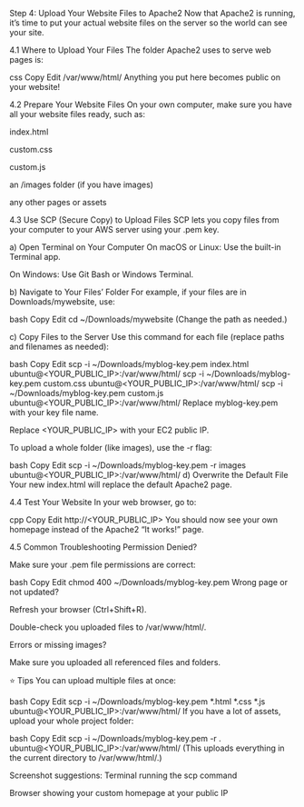 Step 4: Upload Your Website Files to Apache2
Now that Apache2 is running, it’s time to put your actual website files on the server so the world can see your site.

4.1 Where to Upload Your Files
The folder Apache2 uses to serve web pages is:

css
Copy
Edit
/var/www/html/
Anything you put here becomes public on your website!

4.2 Prepare Your Website Files
On your own computer, make sure you have all your website files ready, such as:

index.html

custom.css

custom.js

an /images folder (if you have images)

any other pages or assets

4.3 Use SCP (Secure Copy) to Upload Files
SCP lets you copy files from your computer to your AWS server using your .pem key.

a) Open Terminal on Your Computer
On macOS or Linux: Use the built-in Terminal app.

On Windows: Use Git Bash or Windows Terminal.

b) Navigate to Your Files’ Folder
For example, if your files are in Downloads/mywebsite, use:

bash
Copy
Edit
cd ~/Downloads/mywebsite
(Change the path as needed.)

c) Copy Files to the Server
Use this command for each file (replace paths and filenames as needed):

bash
Copy
Edit
scp -i ~/Downloads/myblog-key.pem index.html ubuntu@<YOUR_PUBLIC_IP>:/var/www/html/
scp -i ~/Downloads/myblog-key.pem custom.css ubuntu@<YOUR_PUBLIC_IP>:/var/www/html/
scp -i ~/Downloads/myblog-key.pem custom.js ubuntu@<YOUR_PUBLIC_IP>:/var/www/html/
Replace myblog-key.pem with your key file name.

Replace <YOUR_PUBLIC_IP> with your EC2 public IP.

To upload a whole folder (like images), use the -r flag:

bash
Copy
Edit
scp -i ~/Downloads/myblog-key.pem -r images ubuntu@<YOUR_PUBLIC_IP>:/var/www/html/
d) Overwrite the Default File
Your new index.html will replace the default Apache2 page.

4.4 Test Your Website
In your web browser, go to:

cpp
Copy
Edit
http://<YOUR_PUBLIC_IP>
You should now see your own homepage instead of the Apache2 “It works!” page.

4.5 Common Troubleshooting
Permission Denied?

Make sure your .pem file permissions are correct:

bash
Copy
Edit
chmod 400 ~/Downloads/myblog-key.pem
Wrong page or not updated?

Refresh your browser (Ctrl+Shift+R).

Double-check you uploaded files to /var/www/html/.

Errors or missing images?

Make sure you uploaded all referenced files and folders.

⭐️ Tips
You can upload multiple files at once:

bash
Copy
Edit
scp -i ~/Downloads/myblog-key.pem *.html *.css *.js ubuntu@<YOUR_PUBLIC_IP>:/var/www/html/
If you have a lot of assets, upload your whole project folder:

bash
Copy
Edit
scp -i ~/Downloads/myblog-key.pem -r . ubuntu@<YOUR_PUBLIC_IP>:/var/www/html/
(This uploads everything in the current directory to /var/www/html/.)

Screenshot suggestions:
Terminal running the scp command

Browser showing your custom homepage at your public IP
